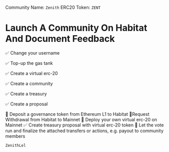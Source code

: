 
Community Name: `Zenith`
ERC20 Token: `ZENT`


<h1>Launch A Community On Habitat And Document Feedback</h1>

✅ Change your username

✅ Top-up the gas tank

✅ Create a virtual erc-20

✅ Create a community

✅ Create a treasury

✅ Create a proposal

🔲 Deposit a governance token from Ethereum L1 to Habitat
🔲Request Withdrawal from Habitat to Mainnet
🔲 Deploy your own virtual erc-20 on Mainnet
✅ Create treasury proposal with virtual erc-20 token
🔲 Let the vote run and finalize the attached transfers or actions, e.g. payout to community members

`ZenithLel`
